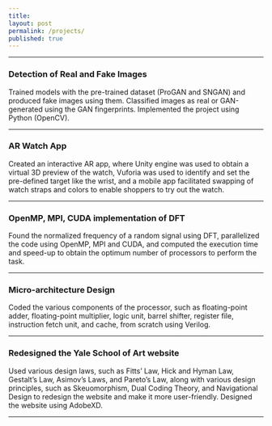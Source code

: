 ```yaml
---
title:
layout: post
permalink: /projects/
published: true
---
```



---
### Detection of Real and Fake Images

Trained models with the pre-trained dataset (ProGAN and SNGAN) and produced fake images using them. Classified images as real or GAN-generated using the GAN fingerprints. Implemented the project using Python (OpenCV).

---
### AR Watch App

Created an interactive AR app, where Unity engine was used to obtain a virtual 3D preview of the watch, Vuforia was used to identify and set the pre-defined target like the wrist, and a mobile app facilitated swapping of watch straps and colors to enable shoppers to try out the watch.

---
### OpenMP, MPI, CUDA implementation of DFT

Found the normalized frequency of a random signal using DFT, parallelized the code using OpenMP, MPI and CUDA, and computed the execution time and speed-up to obtain the optimum number of processors to perform the task.

---
### Micro-architecture Design

Coded the various components of the processor, such as floating-point adder, floating-point multiplier, logic unit, barrel shifter, register file, instruction fetch unit, and cache, from scratch using Verilog.

---
### Redesigned the Yale School of Art website

Used various design laws, such as Fitts’ Law, Hick and Hyman Law, Gestalt’s Law, Asimov’s Laws, and Pareto’s Law, along with various design principles, such as Skeuomorphism, Dual Coding Theory, and Navigational Design to redesign the website and make it more user-friendly. Designed the website using AdobeXD.

---
<!-- <div class="ProjectContainer">

	<div class="gallery">


  {% for project in site.projects %}

  {% if project.redirect %}
  <div class="projectTile">
          <a href="{{ project.redirect }}" target="_blank">
          <span>
              <h2>{{ project.title }}</h2>
              <br/>
              <p>{{ project.description }}</p>
          </span>
          </a>
  </div>

  {% else %}

  <div class="projectTile">
          <a href="{{ project.url | prepend: site.baseurl | prepend: site.url }}">
          <span>
              <h2>{{ project.title }}</h2>
              <br/>
              <p>{{ project.description }}</p>
          </span>
          </a>
  </div>

  {% endif %}

  {% endfor %}

	</div>

</div> -->
